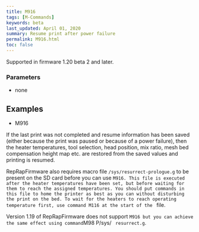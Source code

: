 ```yaml
---
title: M916
tags: [M-Commands] 
keywords: beta 
last_updated: April 01, 2020 
summary: Resume print after power failure 
permalink: M916.html
toc: false 
---
```



Supported in firmware 1.20 beta 2 and later.

### Parameters

* none

## Examples

* M916

If the last print was not completed and resume information has been saved (either because the print was paused or because of a power failure), then the heater temperatures, tool selection, head position, mix ratio, mesh bed compensation height map etc. are restored from the saved values and printing is resumed.

RepRapFirmware also requires macro file `/sys/resurrect-prologue.g` to be present on the SD card before you can use ` M916. This file is executed after the heater temperatures have been set, but before waiting for them to reach the assigned temperatures. You should put commands in this file to home the printer as best as you can without disturbing the print on the bed. To wait for the heaters to reach operating temperature first, use command M116 at the start of the  ` file.

Version 1.19 of RepRapFirmware does not support ` M916 but you can achieve the same effect using command `M98 P/sys/ ` resurrect.g`.

